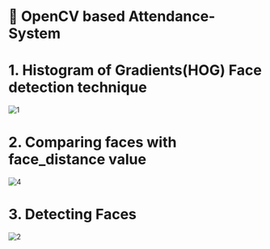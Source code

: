 # 👦 OpenCV based Attendance-System
# 1. Histogram of Gradients(HOG) Face detection technique
![1](https://github.com/user-attachments/assets/2f7aaa91-78ce-4744-b827-f874f965f720)
#
# 2. Comparing faces with face_distance value
![4](https://github.com/user-attachments/assets/60395891-fae4-43c3-82ca-87f9e7adf18b)
#
# 3. Detecting Faces
![2](https://github.com/user-attachments/assets/9e01d8b4-23b3-47fb-859d-de00b8261da3)
